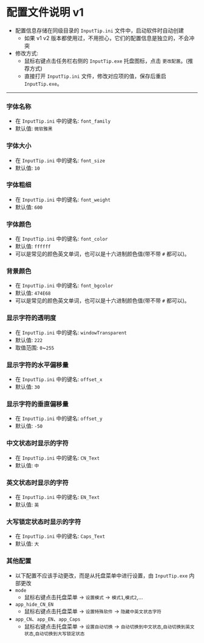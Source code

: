 # 配置文件说明 v1

- 配置信息存储在同级目录的 `InputTip.ini` 文件中，启动软件时自动创建
  - 如果 v1 v2 版本都使用过，不用担心，它们的配置信息是独立的，不会冲突
- 修改方式:
  - 鼠标右键点击任务栏右侧的 `InputTip.exe` 托盘图标，点击 `更改配置`。(推荐方式)
  - 直接打开 `InputTip.ini` 文件，修改对应项的值，保存后重启 `InputTip.exe`。

---

### 字体名称

- 在 `InputTip.ini` 中的键名: `font_family`
- 默认值: `微软雅黑`

### 字体大小
- 在 `InputTip.ini` 中的键名: `font_size`
- 默认值: `10`

### 字体粗细
- 在 `InputTip.ini` 中的键名: `font_weight`
- 默认值: `600`

### 字体颜色
- 在 `InputTip.ini` 中的键名: `font_color`
- 默认值: `ffffff`
- 可以是常见的颜色英文单词，也可以是十六进制颜色值(带不带 `#` 都可以)。

### 背景颜色
- 在 `InputTip.ini` 中的键名: `font_bgcolor`
- 默认值: `474E68`
- 可以是常见的颜色英文单词，也可以是十六进制颜色值(带不带 `#` 都可以)。

### 显示字符的透明度
- 在 `InputTip.ini` 中的键名: `windowTransparent`
- 默认值: `222`
- 取值范围: `0`~`255`

### 显示字符的水平偏移量
- 在 `InputTip.ini` 中的键名: `offset_x`
- 默认值: `30`

### 显示字符的垂直偏移量
- 在 `InputTip.ini` 中的键名: `offset_y`
- 默认值: `-50`

### 中文状态时显示的字符
- 在 `InputTip.ini` 中的键名: `CN_Text`
- 默认值: `中`

### 英文状态时显示的字符
- 在 `InputTip.ini` 中的键名: `EN_Text`
- 默认值: `英`

### 大写锁定状态时显示的字符
- 在 `InputTip.ini` 中的键名: `Caps_Text`
- 默认值: `大`

### 其他配置
- 以下配置不应该手动更改，而是从托盘菜单中进行设置，由 `InputTip.exe` 内部更改
- `mode`
  - 鼠标右键点击托盘菜单 -> `设置模式` -> `模式1`,`模式2`,...
- `app_hide_CN_EN`
  - 鼠标右键点击托盘菜单 -> `设置特殊软件` -> `隐藏中英文状态字符`
- `app_CN`、`app_EN`、`app_Caps`
  - 鼠标右键点击托盘菜单 -> `设置自动切换` -> `自动切换到中文状态`,`自动切换到英文状态`,`自动切换到大写锁定状态`
